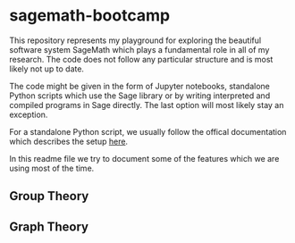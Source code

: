 # sagemath-bootcamp

This repository represents my playground for exploring the beautiful software system SageMath which plays a fundamental role in all of my research. The code does not follow any particular structure and is most likely not up to date.

The code might be given in the form of Jupyter notebooks, standalone Python scripts which use the Sage library or by writing interpreted and compiled programs in Sage directly. The last option will most likely stay an exception.

For a standalone Python script, we usually follow the offical documentation which describes the setup [here](https://doc.sagemath.org/html/en/tutorial/programming.html#section-standalone).

In this readme file we try to document some of the features which we are using most of the time.

## Group Theory

## Graph Theory